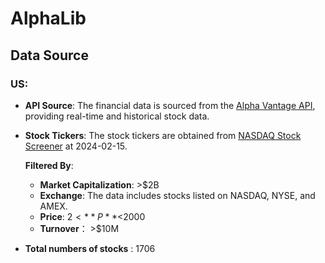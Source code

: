 # AlphaLib

## Data Source
### US:

- **API Source**: The financial data is sourced from the [Alpha Vantage API](https://www.alphavantage.co/), providing real-time and historical stock data.
- **Stock Tickers**: The stock tickers are obtained from [NASDAQ Stock Screener](https://www.nasdaq.com/market-activity/stocks/screener) at 2024-02-15.

  **Filtered By**:
  - **Market Capitalization**: >$2B
  - **Exchange**: The data includes stocks listed on NASDAQ, NYSE, and AMEX.
  - **Price**: $2<**P**<$2000
  - **Turnover**： >$10M
- **Total numbers of stocks** : 1706
